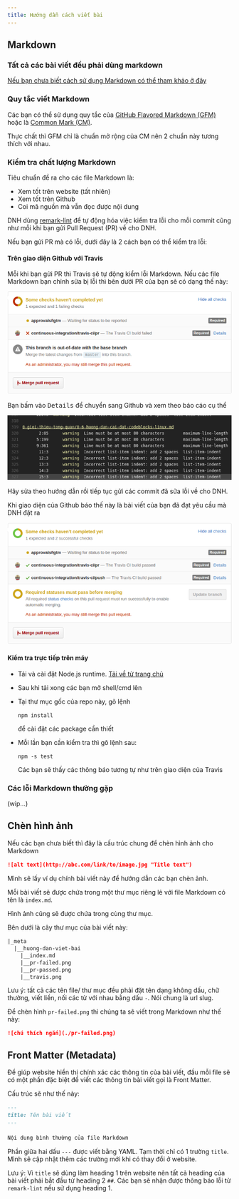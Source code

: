 ```yaml
---
title: Hướng dẫn cách viết bài
---
```


## Markdown

### Tất cả các bài viết đều phải dùng markdown

[Nếu bạn chưa biết cách sử dụng Markdown có thể tham khảo ở đây](https://guides.github.com/features/mastering-markdown/#examples)

### Quy tắc viết Markdown

Các bạn có thể sử dụng quy tắc của [GitHub Flavored Markdown (GFM)](https://guides.github.com/features/mastering-markdown/#GitHub-flavored-markdown)
hoặc là [Common Mark (CM)](http://commonmark.org/help/).

Thực chất thì GFM chỉ là chuẩn mở rộng của CM nên 2 chuẩn này
tương thích với nhau.

### Kiểm tra chất lượng Markdown

Tiêu chuẩn đề ra cho các file Markdown là:

  - Xem tốt trên website (tất nhiên)
  - Xem tốt trên Github
  - Coi mã nguồn mà vẫn đọc được nội dung

DNH dùng [remark-lint](https://github.com/wooorm/remark-lint) để tự động hóa
việc kiểm tra lỗi cho mỗi commit cũng như mỗi khi bạn gửi
Pull Request (PR) về cho DNH.

Nếu bạn gửi PR mà có lỗi, dưới đây là 2 cách bạn có thể kiểm tra lỗi:

#### Trên giao diện Github với Travis

Mỗi khi bạn gửi PR thì Travis sẽ tự động kiểm lỗi Markdown.
Nếu các file Markdown bạn chỉnh sửa bị lỗi thì bên dưới PR của bạn sẽ
có dạng thế này:

![Github PR failed](./pr-failed.png)

Bạn bấm vào <kbd>Details</kbd> để chuyển sang Github và xem theo báo cáo cụ thể

![Travis Errors](./travis.png)

Hãy sửa theo hướng dẫn rồi tiếp tục gửi các commit đã sửa lỗi về cho DNH.

Khi giao diện của Github báo thế này là bài viết của bạn đã đạt yêu cầu
mà DNH đặt ra

![Github PR passed](./pr-passed.png)

#### Kiểm tra trực tiếp trên máy

  - Tải và cài đặt Node.js runtime.
    [Tải về từ trang chủ](https://nodejs.org/en/)
  - Sau khi tải xong các bạn mở shell/cmd lên
  - Tại thư mục gốc của repo này, gõ lệnh

    ```console
    npm install
    ```

    để cài đặt các package cần thiết

  - Mỗi lần bạn cần kiểm tra thì gõ lệnh sau:

    ```console
    npm -s test
    ```

    Các bạn sẽ thấy các thông báo tương tự như trên giao diện của Travis

### Các lỗi Markdown thường gặp

(wip...)

## Chèn hình ảnh

Nếu các bạn chưa biết thì đây là cấu trúc chung để chèn hình ảnh cho Markdown

```md
![alt text](http://abc.com/link/to/image.jpg "Title text")
```

Mình sẽ lấy ví dụ chính bài viết này để hướng dẫn các bạn chèn ảnh.

Mỗi bài viết sẽ được chứa trong một thư mục riêng lẻ với file Markdown có tên
là `index.md`.

Hình ảnh cũng sẽ được chứa trong cùng thư mục.

Bên dưới là cây thư mục của bài viết này:

```raw
|_meta
  |__huong-dan-viet-bai
    |__index.md
    |__pr-failed.png
    |__pr-passed.png
    |__travis.png
```

Lưu ý: tất cả các tên file/ thư mục đều phải đặt tên dạng không dấu,
chữ thường, viết liền, nối các từ với nhau bằng dấu `-`. Nói chung là url slug.

Để chèn hình `pr-failed.png` thì chúng ta sẽ viết trong Markdown như thế này:

```md
![chú thích ngắn](./pr-failed.png)
```

## Front Matter (Metadata)

Để giúp website hiển thị chính xác các thông tin của bài viết, đầu mỗi file
sẽ có một phần đặc biệt để viết các thông tin bài viết gọi là Front Matter.

Cấu trúc sẽ như thế này:

```md
---
title: Tên bài viết
---

Nội dung bình thường của file Markdown
```

Phần giữa hai dấu `---` được viết bằng YAML.
Tạm thời chỉ có 1 trường `title`.
Mình sẽ cập nhật thêm các trường mới khi có thay đổi ở website.

Lưu ý: Vì `title` sẽ dùng làm heading 1 trên website nên tất cả heading của
bài viết phải bắt đầu từ heading 2 `##`. Các bạn sẽ nhận được thông báo lỗi
từ `remark-lint` nếu sử dụng heading 1.
